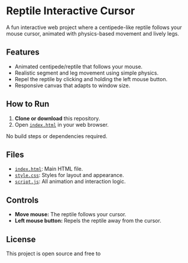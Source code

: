 # Reptile Interactive Cursor

A fun interactive web project where a centipede-like reptile follows your mouse cursor, animated with physics-based movement and lively legs.

## Features

- Animated centipede/reptile that follows your mouse.
- Realistic segment and leg movement using simple physics.
- Repel the reptile by clicking and holding the left mouse button.
- Responsive canvas that adapts to window size.

## How to Run

1. **Clone or download** this repository.
2. Open [`index.html`](index.html) in your web browser.

No build steps or dependencies required.

## Files

- [`index.html`](index.html): Main HTML file.
- [`style.css`](style.css): Styles for layout and appearance.
- [`script.js`](script.js): All animation and interaction logic.

## Controls

- **Move mouse:** The reptile follows your cursor.
- **Left mouse button:** Repels the reptile away from the cursor.

## License

This project is open source and free to
